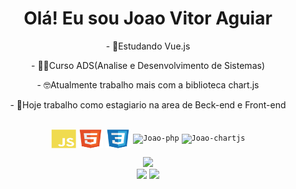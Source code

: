 
<div align="center">
 <h1>Olá! Eu sou Joao Vitor Aguiar</h1>
  <p>- 🔭Estudando Vue.js</p>  
  <p>- 👨‍🎓Curso ADS(Analise e Desenvolvimento de Sistemas)</p>
  <p>- 🤓Atualmente trabalho mais com a biblioteca chart.js</p>  
  <p>- 💼Hoje trabalho como estagiario na area de Beck-end e Front-end</p> 
</div>
<div align="center" style="display: inline_block"><br>
  <code><img align="center" alt="Joao-Js" height="30" width="40" src="https://raw.githubusercontent.com/devicons/devicon/master/icons/javascript/javascript-plain.svg"></code>
  <code><img align="center" alt="Joao-HTML" height="30" width="40" src="https://raw.githubusercontent.com/devicons/devicon/master/icons/html5/html5-original.svg"></code>
  <code><img align="center" alt="Joao-CSS" height="30" width="40" src="https://raw.githubusercontent.com/devicons/devicon/master/icons/css3/css3-original.svg"></code>
  <code><img align="center" alt="Joao-php" height="30" width="40" src="https://cdn.jsdelivr.net/gh/devicons/devicon/icons/php/php-original.svg" /></code>
  <code><img align="center" alt="Joao-chartjs" height="30" width="40"  src="https://www.chartjs.org/img/chartjs-logo.svg" /></code>
</div>
  
</p>
<div align="center">
  <a href="https://github.com/joao-v170r">
  <img height="200em" src="https://github-readme-stats.vercel.app/api?username=joao-v170r&show_icons=true&theme=tokyonight&include_all_commits=true&count_private=true&title_color=9875ff&bg_color=30,250154,040775&text_color=ffffff&icon_color=ffffff&locale=pt-br&count_private=true"/>
  <!--<img height="180em" src="https://github-readme-stats.vercel.app/api/top-langs/?username=anuraghazra&hide=typerScript&layout=compact&langs_count=7&theme=tokyonight&title_color=9875ff&bg_color=30,250154,040775&text_color=ffffff&locale=pt-br"/>-->
</div>
<div align="center"> 
  <a href = "mailto:joaovitor@sempreceub.com"><img src="https://img.shields.io/badge/-Gmail-%23333?style=for-the-badge&logo=gmail&logoColor=white" target="_blank"></a>
  <a href="https://www.linkedin.com/in/joaovitoraguiarsilva" target="_blank"><img src="https://img.shields.io/badge/-LinkedIn-%230077B5?style=for-the-badge&logo=linkedin&logoColor=white" target="_blank"></a>  
</div>
